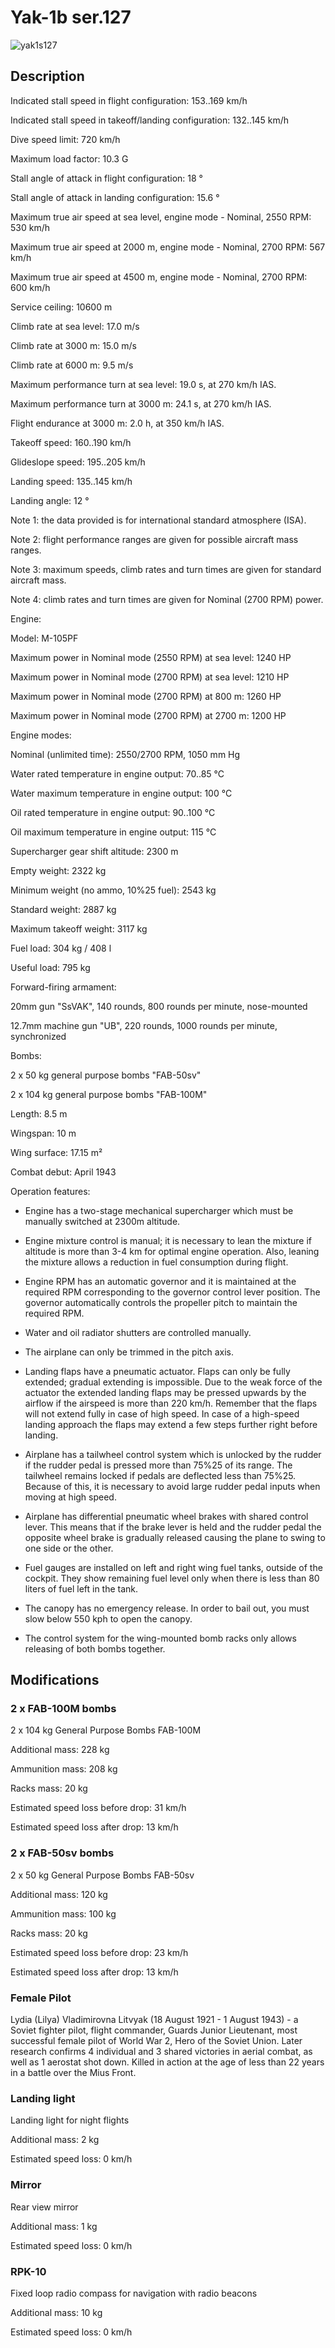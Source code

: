 # Yak-1b ser.127  
  
![yak1s127](../images/yak1s127.png)  
  
## Description  
  
Indicated stall speed in flight configuration: 153..169 km/h  
Indicated stall speed in takeoff/landing configuration: 132..145 km/h  
Dive speed limit: 720 km/h  
Maximum load factor: 10.3 G  
Stall angle of attack in flight configuration: 18 °  
Stall angle of attack in landing configuration: 15.6 °  
  
Maximum true air speed at sea level, engine mode - Nominal, 2550 RPM: 530 km/h  
Maximum true air speed at 2000 m, engine mode - Nominal, 2700 RPM: 567 km/h  
Maximum true air speed at 4500 m, engine mode - Nominal, 2700 RPM: 600 km/h  
  
Service ceiling: 10600 m  
Climb rate at sea level: 17.0 m/s  
Climb rate at 3000 m: 15.0 m/s  
Climb rate at 6000 m: 9.5 m/s  
  
Maximum performance turn at sea level: 19.0 s, at 270 km/h IAS.  
Maximum performance turn at 3000 m: 24.1 s, at 270 km/h IAS.  
  
Flight endurance at 3000 m: 2.0 h, at 350 km/h IAS.  
  
Takeoff speed: 160..190 km/h  
Glideslope speed: 195..205 km/h  
Landing speed: 135..145 km/h  
Landing angle: 12 °  
  
Note 1: the data provided is for international standard atmosphere (ISA).  
Note 2: flight performance ranges are given for possible aircraft mass ranges.  
Note 3: maximum speeds, climb rates and turn times are given for standard aircraft mass.  
Note 4: climb rates and turn times are given for Nominal (2700 RPM) power.  
  
Engine:  
Model: M-105PF  
Maximum power in Nominal mode (2550 RPM) at sea level: 1240 HP  
Maximum power in Nominal mode (2700 RPM) at sea level: 1210 HP  
Maximum power in Nominal mode (2700 RPM) at 800 m: 1260 HP  
Maximum power in Nominal mode (2700 RPM) at 2700 m: 1200 HP  
  
Engine modes:  
Nominal (unlimited time): 2550/2700 RPM, 1050 mm Hg  
  
Water rated temperature in engine output: 70..85 °C  
Water maximum temperature in engine output: 100 °C  
Oil rated temperature in engine output: 90..100 °C  
Oil maximum temperature in engine output: 115 °C  
  
Supercharger gear shift altitude: 2300 m  
  
Empty weight: 2322 kg  
Minimum weight (no ammo, 10%25 fuel): 2543 kg  
Standard weight: 2887 kg  
Maximum takeoff weight: 3117 kg  
Fuel load: 304 kg / 408 l  
Useful load: 795 kg  
  
Forward-firing armament:  
20mm gun "SsVAK", 140 rounds, 800 rounds per minute, nose-mounted  
12.7mm machine gun "UB", 220 rounds, 1000 rounds per minute, synchronized  
  
Bombs:  
2 x 50 kg general purpose bombs "FAB-50sv"  
2 x 104 kg general purpose bombs "FAB-100M"  
  
Length: 8.5 m  
Wingspan: 10 m  
Wing surface: 17.15 m²  
  
Combat debut: April 1943  
  
Operation features:  
- Engine has a two-stage mechanical supercharger which must be manually switched at 2300m altitude.  
- Engine mixture control is manual; it is necessary to lean the mixture if altitude is more than 3-4 km for optimal engine operation. Also, leaning the mixture allows a reduction in fuel consumption during flight.  
- Engine RPM has an automatic governor and it is maintained at the required RPM corresponding to the governor control lever position. The governor automatically controls the propeller pitch to maintain the required RPM.  
- Water and oil radiator shutters are controlled manually.  
- The airplane can only be trimmed in the pitch axis.  
- Landing flaps have a pneumatic actuator. Flaps can only be fully extended; gradual extending is impossible. Due to the weak force of the actuator the extended landing flaps may be pressed upwards by the airflow if the airspeed is more than 220 km/h. Remember that the flaps will not extend fully in case of high speed. In case of a high-speed landing approach the flaps may extend a few steps further right before landing.  
- Airplane has a tailwheel control system which is unlocked by the rudder if the rudder pedal is pressed more than 75%25 of its range. The tailwheel remains locked if pedals are deflected less than 75%25. Because of this, it is necessary to avoid large rudder pedal inputs when moving at high speed.  
- Airplane has differential pneumatic wheel brakes with shared control lever. This means that if the brake lever is held and the rudder pedal the opposite wheel brake is gradually released causing the plane to swing to one side or the other.  
- Fuel gauges are installed on left and right wing fuel tanks, outside of the cockpit. They show remaining fuel level only when there is less than 80 liters of fuel left in the tank.  
- The canopy has no emergency release. In order to bail out, you must slow below 550 kph to open the canopy.  
- The control system for the wing-mounted bomb racks only allows releasing of both bombs together.  
  
## Modifications  
  
  
### 2 x FAB-100M bombs  
  
2 x 104 kg General Purpose Bombs FAB-100M  
Additional mass: 228 kg  
Ammunition mass: 208 kg  
Racks mass: 20 kg  
Estimated speed loss before drop: 31 km/h  
Estimated speed loss after drop: 13 km/h  
  
### 2 x FAB-50sv bombs  
  
2 x 50 kg General Purpose Bombs FAB-50sv  
Additional mass: 120 kg  
Ammunition mass: 100 kg  
Racks mass: 20 kg  
Estimated speed loss before drop: 23 km/h  
Estimated speed loss after drop: 13 km/h  
  
### Female Pilot  
  
Lydia (Lilya) Vladimirovna Litvyak (18 August 1921 - 1 August 1943) - a Soviet fighter pilot, flight commander, Guards Junior Lieutenant, most successful female pilot of World War 2, Hero of the Soviet Union. Later research confirms 4 individual and 3 shared victories in aerial combat, as well as 1 aerostat shot down. Killed in action at the age of less than 22 years in a battle over the Mius Front.  
  
### Landing light  
  
Landing light for night flights  
Additional mass: 2 kg  
Estimated speed loss: 0 km/h  
  
### Mirror  
  
Rear view mirror  
Additional mass: 1 kg  
Estimated speed loss: 0 km/h  
  
### RPK-10  
  
Fixed loop radio compass for navigation with radio beacons  
Additional mass: 10 kg  
Estimated speed loss: 0 km/h  